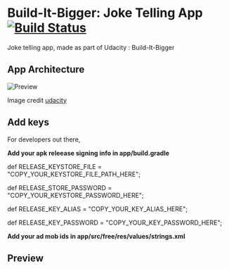 # Build-It-Bigger: Joke Telling App [![Build Status](https://travis-ci.org/thecodegame/udacity-p4.svg?branch=master)](https://travis-ci.org/thecodegame/udacity-p4)

Joke telling app, made as part of Udacity : Build-It-Bigger

## App Architecture

![Preview](../master/raw/architecture.png)

Image credit [udacity](https://www.udacity.com)

## Add keys
For developers out there,

**Add your apk releease signing info in app/build.gradle**

def RELEASE_KEYSTORE_FILE = "COPY_YOUR_KEYSTORE_FILE_PATH_HERE";

def RELEASE_STORE_PASSWORD = "COPY_YOUR_KEYSTORE_PASSWORD_HERE";

def RELEASE_KEY_ALIAS = "COPY_YOUR_KEY_ALIAS_HERE";

def RELEASE_KEY_PASSWORD = "COPY_YOUR_KEY_PASSWORD_HERE";


**Add your ad mob ids in app/src/free/res/values/strings.xml**


## Preview


